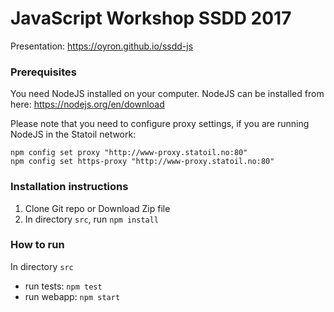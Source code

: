 # JavaScript Workshop SSDD 2017

Presentation: https://oyron.github.io/ssdd-js

### Prerequisites
You need NodeJS installed on your computer. NodeJS can be installed from here: https://nodejs.org/en/download

Please note that you need to configure proxy settings, if you are running NodeJS in the Statoil network: 
```
npm config set proxy "http://www-proxy.statoil.no:80"
npm config set https-proxy "http://www-proxy.statoil.no:80" 
```

### Installation instructions
1. Clone Git repo or Download Zip file
2. In directory `src`, run `npm install`


### How to run
In directory `src`
* run tests: `npm test`
* run webapp: `npm start`
